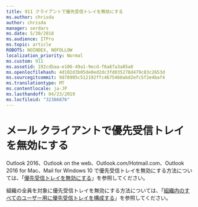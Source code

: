 ```yaml
---
title: 911 クライアントで優先受信トレイを無効にする
ms.author: chrisda
author: chrisda
manager: serdars
ms.date: 5/30/2018
ms.audience: ITPro
ms.topic: article
ROBOTS: NOINDEX, NOFOLLOW
localization_priority: Normal
ms.custom: 911
ms.assetid: 192cdbaa-e106-49a1-9ecd-f6a6fa3a05a0
ms.openlocfilehash: 4d102d3b05de0ed2dc3fd035278d479c83c2653d
ms.sourcegitcommit: 9d78905c512192ffc4675468abd2efc5f2e4baf4
ms.translationtype: MT
ms.contentlocale: ja-JP
ms.lasthandoff: 04/23/2019
ms.locfileid: "32366876"
---
```

# <a name="turn-off-focused-inbox-in-email-clients"></a>メール クライアントで優先受信トレイを無効にする

Outlook 2016、Outlook on the web、Outlook.com/Hotmail.com、Outlook 2016 for Mac、Mail for Windows 10 で優先受信トレイを無効にする方法については、「[優先受信トレイを無効にする](https://support.office.com/article/f714d94d-9e63-4217-9ccb-6cb2986aa1b2.aspx)」を参照してください。

組織の全員を対象に優先受信トレイを無効にする方法については、「[組織内のすべてのユーザー用に優先受信トレイを構成する](https://support.office.com/article/613a845c-4b71-41de-b331-acdcf5b6625d.aspx)」を参照してください。
